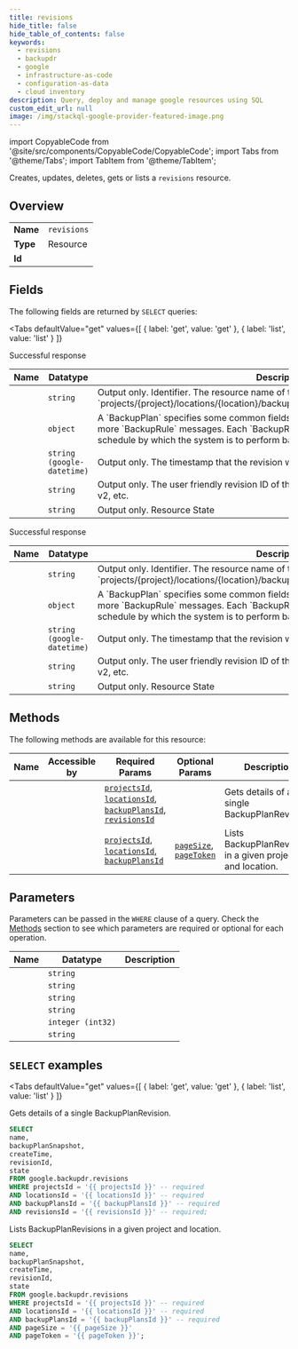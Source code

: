 ```yaml
--- 
title: revisions
hide_title: false
hide_table_of_contents: false
keywords:
  - revisions
  - backupdr
  - google
  - infrastructure-as-code
  - configuration-as-data
  - cloud inventory
description: Query, deploy and manage google resources using SQL
custom_edit_url: null
image: /img/stackql-google-provider-featured-image.png
---
```


import CopyableCode from '@site/src/components/CopyableCode/CopyableCode';
import Tabs from '@theme/Tabs';
import TabItem from '@theme/TabItem';

Creates, updates, deletes, gets or lists a <code>revisions</code> resource.

## Overview
<table><tbody>
<tr><td><b>Name</b></td><td><code>revisions</code></td></tr>
<tr><td><b>Type</b></td><td>Resource</td></tr>
<tr><td><b>Id</b></td><td><CopyableCode code="google.backupdr.revisions" /></td></tr>
</tbody></table>

## Fields

The following fields are returned by `SELECT` queries:

<Tabs
    defaultValue="get"
    values={[
        { label: 'get', value: 'get' },
        { label: 'list', value: 'list' }
    ]}
>
<TabItem value="get">

Successful response

<table>
<thead>
    <tr>
    <th>Name</th>
    <th>Datatype</th>
    <th>Description</th>
    </tr>
</thead>
<tbody>
<tr>
    <td><CopyableCode code="name" /></td>
    <td><code>string</code></td>
    <td>Output only. Identifier. The resource name of the `BackupPlanRevision`. Format: `projects/&#123;project&#125;/locations/&#123;location&#125;/backupPlans/&#123;backup_plan&#125;/revisions/&#123;revision&#125;`</td>
</tr>
<tr>
    <td><CopyableCode code="backupPlanSnapshot" /></td>
    <td><code>object</code></td>
    <td>A `BackupPlan` specifies some common fields, such as `description` as well as one or more `BackupRule` messages. Each `BackupRule` has a retention policy and defines a schedule by which the system is to perform backup workloads. (id: BackupPlan)</td>
</tr>
<tr>
    <td><CopyableCode code="createTime" /></td>
    <td><code>string (google-datetime)</code></td>
    <td>Output only. The timestamp that the revision was created.</td>
</tr>
<tr>
    <td><CopyableCode code="revisionId" /></td>
    <td><code>string</code></td>
    <td>Output only. The user friendly revision ID of the `BackupPlanRevision`. Example: v0, v1, v2, etc.</td>
</tr>
<tr>
    <td><CopyableCode code="state" /></td>
    <td><code>string</code></td>
    <td>Output only. Resource State</td>
</tr>
</tbody>
</table>
</TabItem>
<TabItem value="list">

Successful response

<table>
<thead>
    <tr>
    <th>Name</th>
    <th>Datatype</th>
    <th>Description</th>
    </tr>
</thead>
<tbody>
<tr>
    <td><CopyableCode code="name" /></td>
    <td><code>string</code></td>
    <td>Output only. Identifier. The resource name of the `BackupPlanRevision`. Format: `projects/&#123;project&#125;/locations/&#123;location&#125;/backupPlans/&#123;backup_plan&#125;/revisions/&#123;revision&#125;`</td>
</tr>
<tr>
    <td><CopyableCode code="backupPlanSnapshot" /></td>
    <td><code>object</code></td>
    <td>A `BackupPlan` specifies some common fields, such as `description` as well as one or more `BackupRule` messages. Each `BackupRule` has a retention policy and defines a schedule by which the system is to perform backup workloads. (id: BackupPlan)</td>
</tr>
<tr>
    <td><CopyableCode code="createTime" /></td>
    <td><code>string (google-datetime)</code></td>
    <td>Output only. The timestamp that the revision was created.</td>
</tr>
<tr>
    <td><CopyableCode code="revisionId" /></td>
    <td><code>string</code></td>
    <td>Output only. The user friendly revision ID of the `BackupPlanRevision`. Example: v0, v1, v2, etc.</td>
</tr>
<tr>
    <td><CopyableCode code="state" /></td>
    <td><code>string</code></td>
    <td>Output only. Resource State</td>
</tr>
</tbody>
</table>
</TabItem>
</Tabs>

## Methods

The following methods are available for this resource:

<table>
<thead>
    <tr>
    <th>Name</th>
    <th>Accessible by</th>
    <th>Required Params</th>
    <th>Optional Params</th>
    <th>Description</th>
    </tr>
</thead>
<tbody>
<tr>
    <td><a href="#get"><CopyableCode code="get" /></a></td>
    <td><CopyableCode code="select" /></td>
    <td><a href="#parameter-projectsId"><code>projectsId</code></a>, <a href="#parameter-locationsId"><code>locationsId</code></a>, <a href="#parameter-backupPlansId"><code>backupPlansId</code></a>, <a href="#parameter-revisionsId"><code>revisionsId</code></a></td>
    <td></td>
    <td>Gets details of a single BackupPlanRevision.</td>
</tr>
<tr>
    <td><a href="#list"><CopyableCode code="list" /></a></td>
    <td><CopyableCode code="select" /></td>
    <td><a href="#parameter-projectsId"><code>projectsId</code></a>, <a href="#parameter-locationsId"><code>locationsId</code></a>, <a href="#parameter-backupPlansId"><code>backupPlansId</code></a></td>
    <td><a href="#parameter-pageSize"><code>pageSize</code></a>, <a href="#parameter-pageToken"><code>pageToken</code></a></td>
    <td>Lists BackupPlanRevisions in a given project and location.</td>
</tr>
</tbody>
</table>

## Parameters

Parameters can be passed in the `WHERE` clause of a query. Check the [Methods](#methods) section to see which parameters are required or optional for each operation.

<table>
<thead>
    <tr>
    <th>Name</th>
    <th>Datatype</th>
    <th>Description</th>
    </tr>
</thead>
<tbody>
<tr id="parameter-backupPlansId">
    <td><CopyableCode code="backupPlansId" /></td>
    <td><code>string</code></td>
    <td></td>
</tr>
<tr id="parameter-locationsId">
    <td><CopyableCode code="locationsId" /></td>
    <td><code>string</code></td>
    <td></td>
</tr>
<tr id="parameter-projectsId">
    <td><CopyableCode code="projectsId" /></td>
    <td><code>string</code></td>
    <td></td>
</tr>
<tr id="parameter-revisionsId">
    <td><CopyableCode code="revisionsId" /></td>
    <td><code>string</code></td>
    <td></td>
</tr>
<tr id="parameter-pageSize">
    <td><CopyableCode code="pageSize" /></td>
    <td><code>integer (int32)</code></td>
    <td></td>
</tr>
<tr id="parameter-pageToken">
    <td><CopyableCode code="pageToken" /></td>
    <td><code>string</code></td>
    <td></td>
</tr>
</tbody>
</table>

## `SELECT` examples

<Tabs
    defaultValue="get"
    values={[
        { label: 'get', value: 'get' },
        { label: 'list', value: 'list' }
    ]}
>
<TabItem value="get">

Gets details of a single BackupPlanRevision.

```sql
SELECT
name,
backupPlanSnapshot,
createTime,
revisionId,
state
FROM google.backupdr.revisions
WHERE projectsId = '{{ projectsId }}' -- required
AND locationsId = '{{ locationsId }}' -- required
AND backupPlansId = '{{ backupPlansId }}' -- required
AND revisionsId = '{{ revisionsId }}' -- required;
```
</TabItem>
<TabItem value="list">

Lists BackupPlanRevisions in a given project and location.

```sql
SELECT
name,
backupPlanSnapshot,
createTime,
revisionId,
state
FROM google.backupdr.revisions
WHERE projectsId = '{{ projectsId }}' -- required
AND locationsId = '{{ locationsId }}' -- required
AND backupPlansId = '{{ backupPlansId }}' -- required
AND pageSize = '{{ pageSize }}'
AND pageToken = '{{ pageToken }}';
```
</TabItem>
</Tabs>
